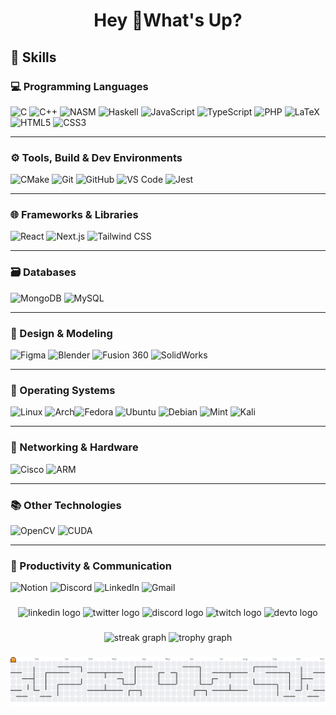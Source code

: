 <h1 align="center">Hey 👋What's Up?</h1>

###
## 💼 Skills

### 💻 Programming Languages
![C](https://img.shields.io/badge/C-00599C?style=for-the-badge&logo=c&logoColor=white)
![C++](https://img.shields.io/badge/C++-00599C?style=for-the-badge&logo=cplusplus&logoColor=white)
![NASM](https://img.shields.io/badge/NASM-4B4B4B?style=for-the-badge&logo=gnu&logoColor=white)
![Haskell](https://img.shields.io/badge/Haskell-5D4F85?style=for-the-badge&logo=haskell&logoColor=white)
![JavaScript](https://img.shields.io/badge/JavaScript-F7DF1E?style=for-the-badge&logo=javascript&logoColor=black)
![TypeScript](https://img.shields.io/badge/TypeScript-3178C6?style=for-the-badge&logo=typescript&logoColor=white)
![PHP](https://img.shields.io/badge/PHP-777BB4?style=for-the-badge&logo=php&logoColor=white)
![LaTeX](https://img.shields.io/badge/LaTeX-008080?style=for-the-badge&logo=latex&logoColor=white)
![HTML5](https://img.shields.io/badge/HTML5-E34F26?style=for-the-badge&logo=html5&logoColor=white)
![CSS3](https://img.shields.io/badge/CSS3-1572B6?style=for-the-badge&logo=css3&logoColor=white)

---

### ⚙️ Tools, Build & Dev Environments
![CMake](https://img.shields.io/badge/CMake-064F8C?style=for-the-badge&logo=cmake&logoColor=white)
![Git](https://img.shields.io/badge/Git-F05032?style=for-the-badge&logo=git&logoColor=white)
![GitHub](https://img.shields.io/badge/GitHub-181717?style=for-the-badge&logo=github&logoColor=white)
![VS Code](https://img.shields.io/badge/VSCode-007ACC?style=for-the-badge&logo=visualstudiocode&logoColor=white)
![Jest](https://img.shields.io/badge/Jest-C21325?style=for-the-badge&logo=jest&logoColor=white)

---

### 🌐 Frameworks & Libraries
![React](https://img.shields.io/badge/React-20232A?style=for-the-badge&logo=react&logoColor=61DAFB)
![Next.js](https://img.shields.io/badge/Next.js-000000?style=for-the-badge&logo=nextdotjs&logoColor=white)
![Tailwind CSS](https://img.shields.io/badge/Tailwind_CSS-06B6D4?style=for-the-badge&logo=tailwindcss&logoColor=white)

---

### 🗃️ Databases
![MongoDB](https://img.shields.io/badge/MongoDB-47A248?style=for-the-badge&logo=mongodb&logoColor=white)
![MySQL](https://img.shields.io/badge/MySQL-4479A1?style=for-the-badge&logo=mysql&logoColor=white)

---

### 🎨 Design & Modeling
![Figma](https://img.shields.io/badge/Figma-F24E1E?style=for-the-badge&logo=figma&logoColor=white)
![Blender](https://img.shields.io/badge/Blender-F5792A?style=for-the-badge&logo=blender&logoColor=white)
![Fusion 360](https://img.shields.io/badge/Fusion%20360-FAA21B?style=for-the-badge&logo=autodesk&logoColor=black)
![SolidWorks](https://img.shields.io/badge/SolidWorks-E2231A?style=for-the-badge&logo=solidworks&logoColor=white)

---

### 🐧 Operating Systems
![Linux](https://img.shields.io/badge/Linux-FCC624?style=for-the-badge&logo=linux&logoColor=black)
![Arch](https://img.shields.io/badge/Arch_Linux-1793D1?style=for-the-badge&logo=archlinux&logoColor=white)![Fedora](https://img.shields.io/badge/Fedora-294172?style=for-the-badge&logo=fedora&logoColor=white)
![Ubuntu](https://img.shields.io/badge/Ubuntu-E95420?style=for-the-badge&logo=ubuntu&logoColor=white)
![Debian](https://img.shields.io/badge/Debian-A81D33?style=for-the-badge&logo=debian&logoColor=white)
![Mint](https://img.shields.io/badge/Linux%20Mint-87CF3E?style=for-the-badge&logo=linuxmint&logoColor=white)
![Kali](https://img.shields.io/badge/Kali_Linux-557C94?style=for-the-badge&logo=kalilinux&logoColor=white)

---

### 📡 Networking & Hardware
![Cisco](https://img.shields.io/badge/Cisco-1BA0D7?style=for-the-badge&logo=cisco&logoColor=white)
![ARM](https://img.shields.io/badge/ARM-0091BD?style=for-the-badge&logo=arm&logoColor=white)

---

### 📚 Other Technologies
![OpenCV](https://img.shields.io/badge/OpenCV-5C3EE8?style=for-the-badge&logo=opencv&logoColor=white)
![CUDA](https://img.shields.io/badge/CUDA-76B900?style=for-the-badge&logo=nvidia&logoColor=white)

---

### 🧠 Productivity & Communication
![Notion](https://img.shields.io/badge/Notion-000000?style=for-the-badge&logo=notion&logoColor=white)
![Discord](https://img.shields.io/badge/Discord-5865F2?style=for-the-badge&logo=discord&logoColor=white)
![LinkedIn](https://img.shields.io/badge/LinkedIn-0A66C2?style=for-the-badge&logo=linkedin&logoColor=white)
![Gmail](https://img.shields.io/badge/Gmail-D14836?style=for-the-badge&logo=gmail&logoColor=white)


###

<div align="center">
  <img src="https://img.shields.io/static/v1?message=LinkedIn&logo=linkedin&label=&color=0077B5&logoColor=white&labelColor=&style=for-the-badge" height="25" alt="linkedin logo"  />
  <img src="https://img.shields.io/static/v1?message=Twitter&logo=twitter&label=&color=1DA1F2&logoColor=white&labelColor=&style=for-the-badge" height="25" alt="twitter logo"  />
  <img src="https://img.shields.io/static/v1?message=Discord&logo=discord&label=&color=7289DA&logoColor=white&labelColor=&style=for-the-badge" height="25" alt="discord logo"  />
  <img src="https://img.shields.io/static/v1?message=Twitch&logo=twitch&label=&color=9146FF&logoColor=white&labelColor=&style=for-the-badge" height="25" alt="twitch logo"  />
  <img src="https://img.shields.io/static/v1?message=dev.to&logo=dev.to&label=&color=0A0A0A&logoColor=white&labelColor=&style=for-the-badge" height="25" alt="devto logo"  />
</div>

###

<div align="center">
  <img src="https://streak-stats.demolab.com?user=jazafier00716&locale=en&mode=daily&theme=dracula&hide_border=false&border_radius=5&order=3" height="150" alt="streak graph"  />
  <img src="https://github-profile-trophy.vercel.app?username=jazafier00716&theme=dracula&column=-1&row=1&margin-w=8&margin-h=8&no-bg=false&no-frame=false&order=4" height="150" alt="trophy graph"  />
</div>

###

<picture>
  <source media="(prefers-color-scheme: dark)" srcset="https://raw.githubusercontent.com/jazafier00716/jazafier00716/output/pacman-contribution-graph-dark.svg">
  <source media="(prefers-color-scheme: light)" srcset="https://raw.githubusercontent.com/jazafier00716/jazafier00716/output/pacman-contribution-graph.svg">
  <img alt="pacman contribution graph" src="https://raw.githubusercontent.com/jazafier00716/jazafier00716/output/pacman-contribution-graph.svg">
</picture>

###

